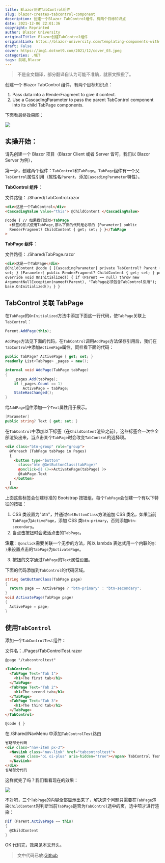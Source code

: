 ```yaml
---
title: Blazor创建TabControl组件
slug: blazor-creates-tabcontrol-component
description: 创建一个Blazor TabControl组件，有两个目标知识点
date: 2021-12-06 22:01:36
copyright: Reprinted
author: Blazor University
originalTitle: Blazor创建TabControl组件
originalLink: https://blazor-university.com/templating-components-with-renderfragements/creating-a-tabcontrol/
draft: False
cover: https://img1.dotnet9.com/2021/12/cover_03.jpeg
categories: .NET
tags: 前端,Blazor
---
```


> 不是全文翻译，部分翻译自认为可能不准确，就原文照搬了。

创建一个 Blazor TabControl 组件，有两个目标知识点：

1. Pass data into a RenderFragment to give it context.
2. Use a CascadingParameter to pass the parent TabControl component into its child TabPage components.

下面看最终效果图：

![](https://img1.dotnet9.com/2021/12/0301.gif)

## 实操开始：

请先创建一个 Blazor 项目（Blazor Client 或者 Server 皆可，我们以 Blazor Server 为例），

第一步，创建两个组件：`TabControl`和`TabPage`。`TabPage`组件有一个父`TabControl`属性引用（属性名`Parent`，添加`CascadingParameter`特性）。

**TabControl 组件：**

文件路径：./Shared/TabControl.razor

```html
<div>这是一个TabControl</div>
<CascadingValue Value="this"> @ChildContent </CascadingValue>

@code { // 如果我们想以<TabPage
  >标签的形式使用TabPage,那么下面的代码是必须的 [Parameter] public
  RenderFragment? ChildContent { get; set; } }</TabPage
>
```

**TabPage 组件：**

文件路径：./Shared/TabPage.razor

```html
<div>这是一个TabPage</div>
@ChildContent @code { [CascadingParameter] private TabControl? Parent { get;
set; } [Parameter] public RenderFragment? ChildContent { get; set; } protected
override void OnInitialized() { if (Parent == null) throw new
ArgumentNullException(nameof(Parent), "TabPage必须包含TabControl引用");
base.OnInitialized(); } }
```

## TabControl 关联 TabPage

在`TabPage`的`OnInitialized`方法中添加下面这一行代码，使`TabPage`关联上`TabControl`：

```C#
Parent.AddPage(this);
```

`AddPage`方法见下面的代码，在`TabControl`调用`AddPage`方法保存引用后，我们在`TabControl`中添加`ActivePage`属性，同样看下面的代码：

```C#
public TabPage? ActivePage { get; set; }
readonly List<TabPage> _pages = new();

internal void AddPage(TabPage tabPage)
{
    _pages.Add(tabPage);
    if (_pages.Count == 1)
        ActivePage = tabPage;
    StateHasChanged();
}
```

给`AddPage`组件添加一个`Text`属性用于展示。

```C#
[Parameter]
public string? Text { get; set; }
```

在`TabControl`中添加以下标签（在`ChildContent`渲染之前），这些标签会一次性全部渲染出来，当点击某个`TabPage`时会改变`TabControl`的选择项。

```html
<div class="btn-group" role="group">
  @foreach (TabPage tabPage in Pages)
  {
    <button type="button"
      class="btn @GetButtonClass(tabPage)"
      @onclick=@( ()=>ActivatePage(tabPage) )>
      @tabPage.Text
    </button>
  }
</div>
```

上面这些标签会创建标准的 Bootstrap 按钮组，每个`TabPage`会创建一个有以下特征的按钮：

1. CSS 类设置为"btn"，并通过`GetButtonClass`方法追加 CSS 类名，如果当前`TabPage`为`ActivePage`，添加 CSS 类`btn-primary`，否则添加`btn-secondary`。
2. 当点击按钮时会激活点击的`TabPage`。

**注意**：`@onclick`需要关联一个无参的方法，所以 lambda 表达式用一个内联的`@( )`来设置点击的`TabPage`为`ActivatePage`。

3. 按钮的文字通过`TabPage`的`Text`属性设置。

下面的代码添加到`TabControl`的代码区域。

```C#
string GetButtonClass(TabPage page)
{
  return page == ActivePage ? "btn-primary" : "btn-secondary";
}
void ActivatePage(TabPage page)
{
  ActivePage = page;
}
```

## 使用`TabControl`

添加一个`TabControlTest`组件：

文件名：./Pages/TabControlTest.razor

```html
@page "/tabcontroltest"

<TabControl>
  <TabPage Text="Tab 1">
    <h1>The first tab</h1>
  </TabPage>
  <TabPage Text="Tab 2">
    <h1>The second tab</h1>
  </TabPage>
  <TabPage Text="Tab 3">
    <h1>The third tab</h1>
  </TabPage>
</TabControl>

@code { }
```

在./Shared/NavMenu 中添加`TabControlTest`路由

```html
省略部分代码
<div class="nav-item px-3">
  <NavLink class="nav-link" href="tabcontroltest">
    <span class="oi oi-plus" aria-hidden="true"></span> TabControl Test
  </NavLink>
</div>
省略部分代码
```

这样就完了吗？我们看看现在的效果：

![](https://img1.dotnet9.com/2021/12/0302.png)

不对吧，三个`TabPage`的内容全部显示出来了，解决这个问题只需要在`TabPage`渲染`ChildContent`时判断当前`TabPage`是否为`TabControl`选中的页，选中项才进行渲染：

```C#
@if (Parent.ActivePage == this)
{
  @ChildContent
}
```

OK 代码完，效果见本文开头。

> 文中代码已放:[Github](https://github.com/dotnet9/BlazorDemo)
